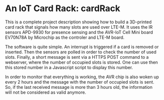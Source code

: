 # An IoT Card Rack: cardRack

This is a complete project description showing how to build a 3D-printed card rack that signals how many slots are used over LTE-M. It uses the IR sensors APD-9930 for presence sensing and the AVR-IoT Cell Mini board EV70N78A by Microchip as the controler and LTE-M board.

The software is quite simple. An interrupt is triggered if a card is removed or inserted. Then the sensors are polled in order to check the number of used slots. Finally, a short message is sent via a HTTPS POST command to a webserver, where the number of occupied slots is stored.
One can use then this stored number in a Javascript script to display this number. 

In order to monitor that everything is working, the AVR chip is also woken up every 2 hours and the message with the number of occupied slots is sent. So, if the last received message is more than 3 hours old, the information will not be considered as valid anymore. 
